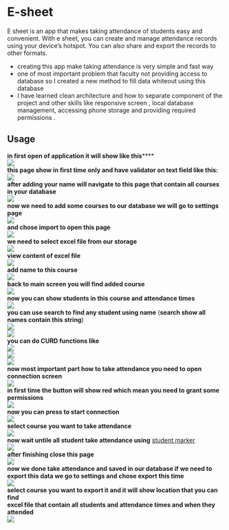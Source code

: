 # E-sheet
E sheet is an app that makes taking attendance of students easy and convenient. With e sheet, you can create and manage attendance records using your device’s hotspot. You can also share and export the records to other formats.
- creating this app make taking attendance is very simple and fast way
- one of most important problem that faculty not providing access to database so I created a new method to fill data whiteout using this database
- I have learned clean architecture and how to separate component of the project and other skills like responsive screen , local database management, accessing phone storage and providing required permissions .
## Usage
**in first open of application it will show like this******<br />
![](projectImges/image12.jpeg)<br />
**this page show in first time only and have validator on text field like this:<br />**
![](projectImges/image13.jpeg)<br />
**after adding your name will navigate to this page that contain all courses in your database<br />**
![](projectImges/image28.jpg)<br />
**now we need to add some courses to our database we will go to settings page<br />**
![](projectImges/image36.jpg)<br />
**and chose import to open this page<br />**
![](projectImges/image38.jpg)<br />
**we need to select excel file from our storage<br />**
![](projectImges/image2.jpg)<br />
**view content of excel file<br />**
![](projectImges/image3.jpg)<br />
**add name to this course<br />**
![](projectImges/image1.jpg)<br />
**back to main screen you will find added course<br />**
![](projectImges/image30.jpg)<br />
**now you can show students in this course and attendance times**<br />
![](projectImges/image21.jpeg)<br />
**you can use search to find any student using name** (**search show all names contain this string**)<br />
![](projectImges/image25jpeg)<br />
![](projectImges/image27.jpeg)<br />
**you can do CURD functions like**<br />
![](projectImges/image22.jpeg)<br />
![](projectImges/image23.jpeg)<br />
![](projectImges/image24.jpeg)<br />
**now most important part how to take attendance you need to open connection screen**<br />
![](projectImges/image14.jpeg)<br />
**in first time the button will show red which mean you need to grant some permissions**<br />
![](projectImges/image19.jpeg)<br />
**now you can press to start connection**<br />
![](projectImges/image15.jpeg)<br />
**select  course you want to take attendance**<br />
![](projectImges/image15.jpeg)<br />
**now  wait untile all student take attendance using** [student marker](https://github.com/xXhalemXx/student_marker)<br />
![](projectImges/image15.jpeg)<br />
**after  finishing close this page**<br />
![](projectImges/image18.jpeg)<br />
**now we done take attendance and saved in our database if we need to**<br />
**export this data we go to settings and  chose export this time**<br />
![](projectImges/image43.jpg)<br />
**select  course you want to export it and it will show location that you can find**<br /> 
**excel file that contain all students and attendance times and when they attended**<br />
![](projectImges/image45.jpg)<br />
 
